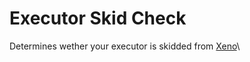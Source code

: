 # Executor Skid Check
Determines wether your executor is skidded from [Xeno](https://github.com/riz-ve/Xenoo)\
